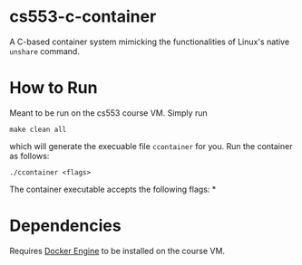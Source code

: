 # cs553-c-container

A C-based container system mimicking the functionalities of Linux's native `unshare` command.

# How to Run
Meant to be run on the cs553 course VM. Simply run
```
make clean all
```
which will generate the execuable file `ccontainer` for you. Run the container as follows:
```
./ccontainer <flags>
```
The container executable accepts the following flags:
* 
# Dependencies
Requires [Docker Engine](https://docs.docker.com/engine/install/ubuntu/) to be installed on the course VM.